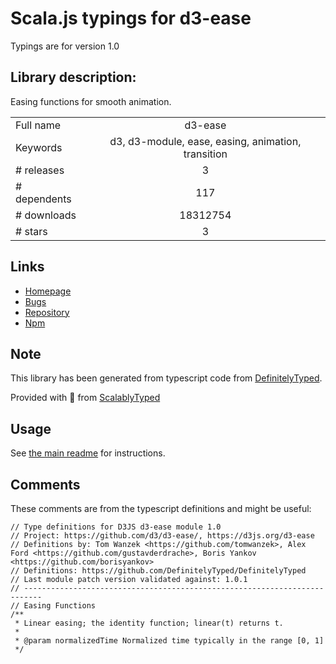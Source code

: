 
# Scala.js typings for d3-ease

Typings are for version 1.0

 ## Library description:
Easing functions for smooth animation.

|                    |                 |
| ------------------ | :-------------: |
| Full name          | d3-ease |
| Keywords           | d3, d3-module, ease, easing, animation, transition |
| # releases         | 3 |
| # dependents       | 117 |
| # downloads        | 18312754 |
| # stars            | 3 |

## Links
- [Homepage](https://d3js.org/d3-ease/)
- [Bugs](https://github.com/d3/d3-ease/issues)
- [Repository](https://github.com/d3/d3-ease)
- [Npm](https://www.npmjs.com/package/d3-ease)
    


## Note
This library has been generated from typescript code from [DefinitelyTyped](https://definitelytyped.org).

Provided with :purple_heart: from [ScalablyTyped](https://github.com/oyvindberg/ScalablyTyped)

## Usage
See [the main readme](../../readme.md) for instructions.

## Comments

These comments are from the typescript definitions and might be useful:
```
// Type definitions for D3JS d3-ease module 1.0
// Project: https://github.com/d3/d3-ease/, https://d3js.org/d3-ease
// Definitions by: Tom Wanzek <https://github.com/tomwanzek>, Alex Ford <https://github.com/gustavderdrache>, Boris Yankov <https://github.com/borisyankov>
// Definitions: https://github.com/DefinitelyTyped/DefinitelyTyped
// Last module patch version validated against: 1.0.1
// --------------------------------------------------------------------------
// Easing Functions
/**
 * Linear easing; the identity function; linear(t) returns t.
 *
 * @param normalizedTime Normalized time typically in the range [0, 1]
 */

```

